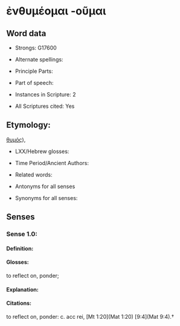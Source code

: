 # ἐνθυμέομαι -οῦμαι

<!-- Status: S2=NeedsEdits -->
<!-- Lexica used for edits:   -->

## Word data

* Strongs: G17600

* Alternate spellings:



* Principle Parts: 


* Part of speech: 


* Instances in Scripture: 2

* All Scriptures cited: Yes

## Etymology: 

[θυμός]()), 

* LXX/Hebrew glosses: 


* Time Period/Ancient Authors: 


* Related words: 

* Antonyms for all senses

* Synonyms for all senses: 


## Senses 


### Sense  1.0: 

#### Definition: 

#### Glosses: 

to reflect on, ponder; 

#### Explanation: 


#### Citations: 

to reflect on, ponder: c. acc rei, [Mt 1:20](Mat 1:20) [9:4](Mat 9:4).†
